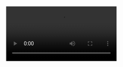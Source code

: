![](https://github.com/MSiestoGarabana/airbnb-landing-page-clone/blob/main/React%20App%20-%20Google%20Chrome%202023-01-11%2012-34-03.mp4)

